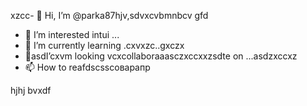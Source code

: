 xzcc- 👋 Hi, I’m @parka87hjv,sdvxcvbmnbcv gfd
- 👀 I’m interested intui ...
- 🌱 I’m currently learning .cxvxzc..gxczx
- 💞️asdI’cxvm looking vcxcollaboraaasczxccxxzsdte on ...asdzxccxz
- 📫 How to reafdscsscоварапр
<!---asdxsavxcgbf
parka87/parka87 is a ✨ speciasal ✨ repository because n,mits `README.md` (this file) appears on your GitHub profile.
You can click thedxcvbas Preview link to take a look at your changes.
--->
hjhj
bvxdf

